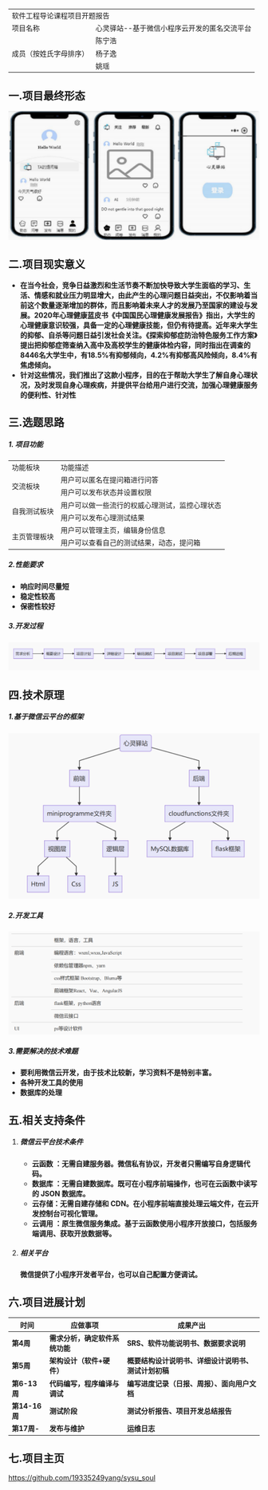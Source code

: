 <table>
   <tr>
        <td colspan="2">软件工程导论课程项目开题报告</td>    
   </tr>
   <tr>
        <td>项目名称</td> 
        <td>心灵驿站--基于微信小程序云开发的匿名交流平台</td> 
   </tr>
    <tr>
        <td rowspan="3">成员（按姓氏字母排序）</td>    
        <td >陈宁浩</td>  
    </tr>
    <tr>
        <td >杨子逸</td>  
    </tr>
    <tr>
        <td >姚瑶</td>  
    </tr>
</table>

## 一.项目最终形态

<img src="assert\1.png" alt="1" style="zoom:67%;" />

## 二.项目现实意义

* **在当今社会，竞争日益激烈和生活节奏不断加快导致大学生面临的学习、生活、情感和就业压力明显增大，由此产生的心理问题日益突出，不仅影响着当前这个数量逐渐增加的群体，而且影响着未来人才的发展乃至国家的建设与发展。2020年心理健康蓝皮书《中国国民心理健康发展报告》指出，大学生的心理健康意识较强，具备一定的心理健康技能，但仍有待提高。近年来大学生的抑郁、自杀等问题日益引发社会关注。《探索抑郁症防治特色服务工作方案》提出把抑郁症筛查纳入高中及高校学生的健康体检内容，同时指出在调查的8446名大学生中，有18.5%有抑郁倾向，4.2%有抑郁高风险倾向，8.4%有焦虑倾向。**
* **针对这些情况，我们推出了这款小程序，目的在于帮助大学生了解自身心理状况，及时发现自身心理疾病，并提供平台给用户进行交流，加强心理健康服务的便利性、针对性**

## 三.选题思路

##### 1. 项目功能

<table>
   <tr>
        <td>功能板块</td> 
        <td>功能描述</td> 
   </tr>
    <tr>
        <td rowspan="2">交流板块</td>    
        <td >用户可以匿名在提问箱进行问答</td>  
    </tr>
    <tr>
        <td>用户可以发布状态并设置权限</td>  
    </tr>
    <tr>
        <td rowspan="2">自我测试板块</td>    
        <td >用户可以做一些流行的权威心理测试，监控心理状态</td>  
    </tr>
    <tr>
        <td>用户可以发布心理测试结果</td>  
    </tr>
    <tr>
        <td rowspan="2">主页管理板块</td>    
        <td >用户可以管理主页，编辑身份信息</td>  
    </tr>
    <tr>
        <td>用户可以查看自己的测试结果，动态，提问箱</td>  
    </tr>

**</table>**

##### 2.性能要求

* **响应时间尽量短**
* **稳定性较高**
* **保密性较好**

##### 3.开发过程

![1](assert\2.png)

## 四.技术原理

##### 1.基于微信云平台的框架

<img src="assert\3.png" alt="1" style="zoom: 67%;" />

##### 2.开发工具

<img src="assert\4.png" alt="1" style="zoom:67%;" />

##### 3.需要解决的技术难题

* **要利用微信云开发，由于技术比较新，学习资料不是特别丰富。**
* **各种开发工具的使用**
* **数据库的处理**

## 五.相关支持条件

1. ##### 微信云平台技术条件
   
   * **云函数 ：无需自建服务器。微信私有协议，开发者只需编写自身逻辑代码。**
   * **数据库 ：无需自建数据库。既可在小程序前端操作，也可在云函数中读写的 JSON 数据库。**
   * **云存储：无需自建存储和 CDN。在小程序前端直接处理云端文件，在云开发控制台可视化管理。**
   * **云调用 ：原生微信服务集成。基于云函数使用小程序开放接口，包括服务端调用、获取开放数据等。**
2. ##### 相关平台
   
   **微信提供了小程序开发者平台，也可以自己配置方便调试。**

## 六.项目进展计划

| **时间**      | **应做事项**                   | **成果产出**                                         |
| ------------- | ------------------------------ | ---------------------------------------------------- |
| **第4周**     | **需求分析，确定软件系统功能** | **SRS、软件功能说明书、数据要求说明**                |
| **第5周**     | **架构设计（软件+硬件）**      | **概要结构设计说明书、详细设计说明书、测试计划初稿** |
| **第6-13周**  | **代码编写，程序编译与调试**   | **编写进度记录（日报、周报）、面向用户文档**         |
| **第14-16周** | **测试阶段**                   | **测试分析报告、项目开发总结报告**                   |
| **第17周-**   | **发布与维护**                 | **运维日志**                                         |

## 七.项目主页

https://github.com/19335249yang/sysu_soul
